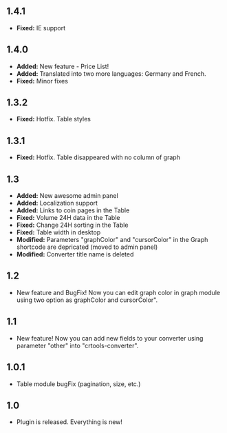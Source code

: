 ## 1.4.1
* **Fixed:** IE support

## 1.4.0
* **Added:** New feature - Price List!
* **Added:** Translated into two more languages: Germany and French.
* **Fixed:** Minor fixes

## 1.3.2
* **Fixed:** Hotfix. Table styles

## 1.3.1
* **Fixed:** Hotfix. Table disappeared with no column of graph

## 1.3
* **Added:** New awesome admin panel
* **Added:** Localization support
* **Added:** Links to coin pages in the Table
* **Fixed:** Volume 24H data in the Table
* **Fixed:** Change 24H sorting in the Table
* **Fixed:** Table width in desktop
* **Modified:** Parameters "graphColor" and "cursorColor" in the Graph shortcode are depricated (moved to admin panel)
* **Modified:** Converter title name is deleted

## 1.2
* New feature and BugFix! Now you can edit graph color in graph module using two option as graphColor and cursorColor".

## 1.1
* New feature! Now you can add new fields to your converter using parameter "other" into "crtools-converter".

## 1.0.1
* Table module bugFix (pagination, size, etc.)

## 1.0
* Plugin is released. Everything is new!